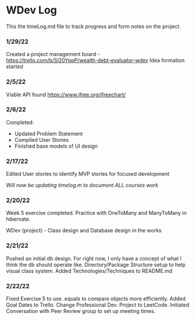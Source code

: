 # WDev Log
This the timeLog.md file to track progress and form notes on the project.

### 1/29/22
Created a project management board - https://trello.com/b/SI20YppP/wealth-debt-evaluator-wdev
Idea formation started

### 2/5/22
Viable API found https://www.jfree.org/jfreechart/

### 2/6/22
Completed:
* Updated Problem Statement
* Compiled User Stories
* Finished base models of UI design

### 2/17/22
Edited User stories to identify MVP stories for focused development

_Will now be updating timelog.m to document ALL courses work_

### 2/20/22
Week 5 exercise completed. Practice with OneToMany and ManyToMany in hibernate.

WDev (project) - Class design and Database design in the works

### 2/21/22
Pushed an initial db design. For right now, I only have a concept of what I think the db should operate like.
Directory/Package Structure setup to help visual class system.
Added Technologies/Techniques to README.md

### 2/22/22
Fixed Exercise 5 to use .equals to compare objects more efficiently.
Added Goal Dates to Trello.
Change Professional Dev. Project to LeetCode.
Initiated Conversation with Peer Review group to set up meeting times.
